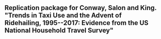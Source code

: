 ## Replication package for Conway, Salon and King. "Trends in Taxi Use and the Advent of Ridehailing, 1995--2017: Evidence from the US National Household Travel Survey"
